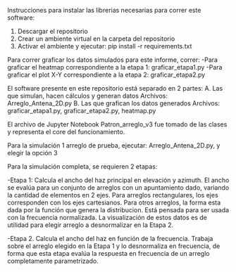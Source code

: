 Instrucciones para instalar las librerias necesarias para correr este software:

1. Descargar el repositorio
2. Crear un ambiente virtual en la carpeta del repositorio
3. Activar el ambiente y ejecutar:
    pip install -r requirements.txt

Para correr graficar los datos simulados para este informe, correr:
    -Para graficar el heatmap correspondiente a la etapa 1: graficar_etapa1.py
    -Para graficar el plot X-Y correspondiente a la etapa 2: graficar_etapa2.py


El software presente en este repositorio está separado en 2 partes:
    A. Las que simulan, hacen cálculos y generan datos
        Archivos: Arreglo_Antena_2D.py
    B. Las que grafican los datos generados
        Archivos: graficar_etapa1.py, graficar_etapa2.py, heatmap.py

El archivo de Jupyter Notebook Patron_arreglo_v3 fue tomado de las clases
y representa el core del funcionamiento.

Para la simulación 1 arreglo de prueba, ejecutar:
    Arreglo_Antena_2D.py,
y elegir la opción 3

Para la simulación completa, se requieren 2 etapas:

-Etapa 1: Calcula el ancho del haz principal en elevación y azimuth. El ancho se evalúa para un conjunto de arreglos con un apuntamiento dado, variando la cantidad de elementos
en 2 ejes. Para arreglos rectangulares, los ejes corresponden con los ejes cartesianos. 
Para otros arreglos, la forma esta dada por la función que genera la distribucion. Está 
pensada para ser usada con la frecuencia normalizada. La visualización de estos datos es de utilidad para elegir arreglo a desnormalizar en la Etapa 2.

-Etapa 2. Calcula el ancho del haz en función de la frecuencia. Trabaja sobre el arreglo elegido en la Etapa 1 y lo desnormaliza en frecuencia, de forma que esta etapa evalúa la respuesta en frecuencia de un arreglo completamente parametrizado.


